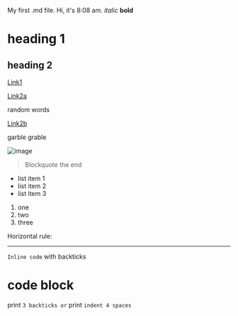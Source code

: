My first .md file.
Hi, it's 8:08 am.
*italic*
**bold**
# heading 1
## heading 2
[Link1](http://www.duckduckgo.com)

[Link2a][1]

random words

[Link2b][2]

garble grable

[1]: http://www.google.com
[2]: http://www.bing.com



![image](https://upload.wikimedia.org/wikipedia/commons/4/47/PNG_transparency_demonstration_1.png)


> Blockquote the end


* list item 1
* list item 2
* list item 3

1. one
2. two
3. three

Horizontal rule: 

***

`Inline code` with backticks
# code block
print `3 backticks or`
print `indent 4 spaces`


